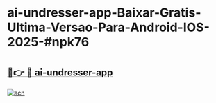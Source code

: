 # ai-undresser-app-Baixar-Gratis-Ultima-Versao-Para-Android-IOS-2025-#npk76

# <h2><a href="https://ainizakaria.my?title=ai-undresser-app&ref=24M">🔗👉 🔴 ai-undresser-app</a></h2>

[![acn](https://github.com/user-attachments/assets/0f9c940e-d8b0-45ae-aac7-cd30a18b3e1c)](https://ainizakaria.my?title=ai-undresser-app&ref=24M)

